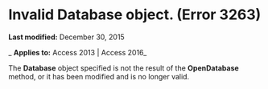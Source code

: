 
# Invalid Database object. (Error 3263)

 **Last modified:** December 30, 2015

 _ **Applies to:** Access 2013 | Access 2016_

The  **Database** object specified is not the result of the **OpenDatabase** method, or it has been modified and is no longer valid.

